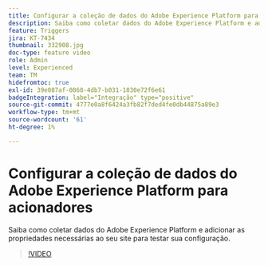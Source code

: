 ```yaml
---
title: Configurar a coleção de dados do Adobe Experience Platform para acionadores
description: Saiba como coletar dados do Adobe Experience Platform e adicionar as propriedades necessárias ao seu site para testar sua configuração.
feature: Triggers
jira: KT-7434
thumbnail: 332908.jpg
doc-type: feature video
role: Admin
level: Experienced
team: TM
hidefromtoc: true
exl-id: 39e087af-0868-4db7-b031-1830e72f6e61
badgeIntegration: label="Integração" type="positive"
source-git-commit: 4777e0a8f6424a3fb82f7ded4fe0db44875a89e3
workflow-type: tm+mt
source-wordcount: '61'
ht-degree: 1%

---
```


# Configurar a coleção de dados do Adobe Experience Platform para acionadores

Saiba como coletar dados do Adobe Experience Platform e adicionar as propriedades necessárias ao seu site para testar sua configuração.

>[!VIDEO](https://video.tv.adobe.com/v/332908?quality=12&learn=on)
